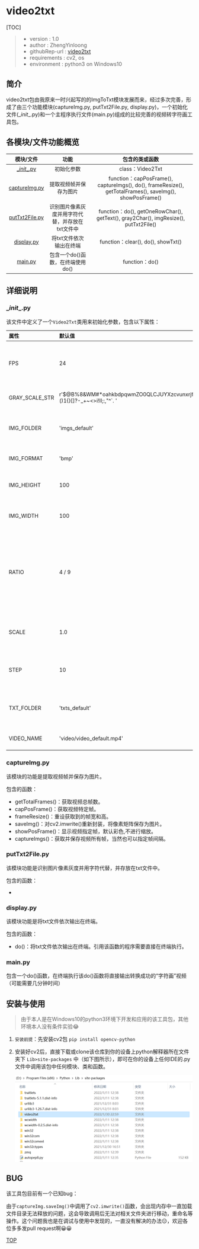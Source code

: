 # video2txt

[TOC]

> - version : 1.0
> - author : ZhengYinloong
> - githubRep-url : [video2txt](https://github.com/zhengyinloong/video2txt)
> - requirements : cv2, os
> - environment : python3 on Windows10

## 简介

video2txt包由我原来一时兴起写的的ImgToTxt模块发展而来，经过多次完善，形成了由三个功能模块(captureImg.py, putTxt2File.py, display.py)，一个初始化文件(\__init__.py)和一个主程序执行文件(main.py)组成的比较完善的视频转字符画工具包。

## 各模块/文件功能概览

|             模块/文件             |                       功能                       |                        包含的类或函数                        |
| :-------------------------------: | :----------------------------------------------: | :----------------------------------------------------------: |
|   [\__init__.py](#__init__py)    |                    初始化参数                    |                       class：Video2Txt                       |
|  [captureImg.py](#captureimgpy)  |              提取视频帧并保存为图片              | function：capPosFrame(), captureImgs(), do(), frameResize(), getTotalFrames(), saveImg(), showPosFrame() |
| [putTxt2File.py](#puttxt2filepy) |  识别图片像素灰度并用字符代替，并存放在txt文件中  | function：do(), getOneRowChar(), getText(), gray2Char(), imgResize(), putTxt2File() |
|     [display.py](#displaypy)     |             将txt文件依次输出在终端              |              function：clear(), do(), showTxt()              |
|        [main.py](#mainpy)        | 包含一个do()函数，在终端使用do() |                        function：do()                        |

## 详细说明

### \__init__.py

该文件中定义了一个`Video2Txt`类用来初始化参数，包含以下属性：

| 属性           | 默认值                                                       | 说明                                                         |
| :------------- | :----------------------------------------------------------- | :----------------------------------------------------------- |
| FPS            | 24                                                           | \< float ＞0 > txt文件“播放”的“帧率”                         |
| GRAY_SCALE_STR | r'$@B%8&WM#*oahkbdpqwmZO0QLCJUYXzcvunxrjft/\|()1{}[]?-_+~<>i!lI;:,"^`. ' | \< str > 灰度等级字符                                        |
| IMG_FOLDER     | 'imgs_default'                                               | \< str > img文件要存放的文件夹                               |
| IMG_FORMAT     | 'bmp'                                                        | \< str > 图片保存格式                                        |
| IMG_HEIGHT     | 100                                                          | \< int > 图片重新设置 高                                     |
| IMG_WIDTH      | 100                                                          | \< int > 图片重新设置 宽                                     |
| RATIO          | 4 / 9                                                        | \< float > 根据cmd终端字符比例（属性->字体）调整字符画（宽 / 高） |
| SCALE          | 1.0                                                          | \< float > 转字符画时对图片缩放                              |
| STEP           | 10                                                           | \< int > 跳帧，默认每十帧取一帧                              |
| TXT_FOLDER     | 'txts_default'                                               | \< str > txt文件要存放的文件夹                               |
| VIDEO_NAME     | 'video/video_default.mp4'                                    | \< str > 视频文件                                            |

### captureImg.py

该模块的功能是提取视频帧并保存为图片。

包含的函数：

- getTotalFrames()：获取视频总帧数。
- capPosFrame()：获取视频特定帧。
- frameResize()：重设获取到的帧宽和高。
- saveImg()：对cv2.imwrite()重新封装，将像素矩阵保存为图片。
- showPosFrame()：显示视频指定帧，默认彩色,不进行缩放。
- captureImgs()：获取并保存视频所有帧，当然也可以指定帧间隔。

###  putTxt2File.py

该模块功能是识别图片像素灰度并用字符代替，并存放在txt文件中。 

包含的函数：

- 

### display.py

该模块功能是将txt文件依次输出在终端。

包含的函数：

- do()：将txt文件依次输出在终端。引用该函数的程序需要直接在终端执行。

### main.py

包含一个do()函数，在终端执行该do()函数将直接输出转换成功的“字符画”视频（可能需要几分钟时间）

## 安装与使用

> 由于本人是在Windows10的python3环境下开发和应用的该工具包，其他环境本人没有条件实验😂

1. `安装前提`：先安装cv2包 `pip install opencv-python`

2. 安装好cv2后，直接下载或clone该仓库到你的设备上python解释器所在文件夹下 `Lib>site-packages` 中（如下图所示），即可在你的设备上任何IDE的.py文件中调用该包中任何模块、类和函数。

   <img src='./README.assets/image-20220131000208929.png' alt='安装'>

## BUG

该工具包目前有一个已知bug：

由于`captureImg.saveImg()`中调用了`cv2.imwrite()`函数，会出现内存中一直加载文件目录无法释放的问题，这会导致调用后无法对相关文件夹进行移动，重命名等操作。这个问题我也是在调试与使用中发现的，一直没有解决的办法😑，欢迎各位多多发pull request啊😀😀

[TOP](#video2txt)

